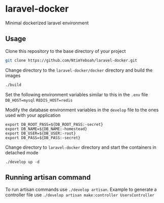 # laravel-docker
Minimal dockerized laravel environment

## Usage
Clone this repository to the base directory of your project
```bash
git clone https://github.com/NtimYeboah/laravel-docker.git
```

Change directory to the `laravel-docker/docker` directory and build the images
```bash
./build
```

Set the following environment variables similar to this in the `.env` file
`DB_HOST=mysql`
`REDIS_HOST=redis`

Modify the database environment variables in the `develop` file to the ones used with your application
```
export DB_ROOT_PASS=${DB_ROOT_PASS:-secret}
export DB_NAME=${DB_NAME:-homestead}
export DB_USER=${DB_USER:-root}
export DB_PASS=${DB_PASS:-secret}
```

Change directory to `laravel-docker` directory and start the containers in detached mode
```base
./develop up -d
```

## Running artisan command
To run artisan commands use `./develop artisan`.
Example to generate a controller file use `./develop artisan make:controller UsersController`